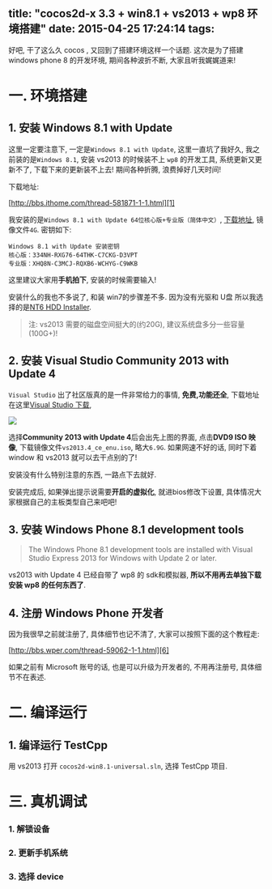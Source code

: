 title: "cocos2d-x 3.3 + win8.1 + vs2013 + wp8 环境搭建"
date: 2015-04-25 17:24:14
tags:
---


好吧, 干了这么久 cocos , 又回到了搭建环境这样一个话题. 这次是为了搭建 windows phone 8 的开发环境, 期间各种波折不断, 大家且听我娓娓道来!

# 一. 环境搭建

## 1. 安装 Windows 8.1 with Update

这里一定要注意下, 一定是`Windows 8.1 with Update`, 这里一直坑了我好久, 我之前装的是`Windows 8.1`, 安装 vs2013 的时候装不上 `wp8` 的开发工具, 系统更新又更新不了, 下载下来的更新装不上去! 期间各种折腾, 浪费掉好几天时间!

下载地址:

[http://bbs.ithome.com/thread-581871-1-1.html][1]

我安装的是`Windows 8.1 with Update 64位核心版+专业版（简体中文）`, [下载地址][2], 镜像文件`4G`. 密钥如下:

```
Windows 8.1 with Update 安装密钥
核心版：334NH-RXG76-64THK-C7CKG-D3VPT
专业版：XHQ8N-C3MCJ-RQXB6-WCHYG-C9WKB
```

这里建议大家用**手机拍下**, 安装的时候需要输入!

安装什么的我也不多说了, 和装 win7的步骤差不多. 因为没有光驱和 U盘 所以我选择的是[NT6 HDD Installer][5].

> 注: vs2013 需要的磁盘空间挺大的(约20G), 建议系统盘多分一些容量(100G+)!

## 2. 安装 Visual Studio Community 2013 with Update 4

`Visual Studio` 出了社区版真的是一件非常给力的事情, **免费,功能还全**, 下载地址在这里[Visual Studio 下载][3], 

![][4]

选择**Community 2013 with Update 4**后会出先上图的界面, 点击**DVD9 ISO 映像**, 下载镜像文件`vs2013.4_ce_enu.iso`, 略大`6.9G`. 如果网速不好的话, 同时下着 window 和 vs2013 就可以去干点别的了! 

安装没有什么特别注意的东西, 一路点下去就好.


安装完成后, 如果弹出提示说需要**开启的虚拟化**, 就进bios修改下设置, 具体情况大家根据自己的主板类型自己来吧吧!

## 3. 安装 Windows Phone 8.1 development tools

> The Windows Phone 8.1 development tools are installed with Visual Studio Express 2013 for Windows with Update 2 or later. 

vs2013 with Update 4 已经自带了 wp8 的 sdk和模拟器, **所以不用再去单独下载安装 wp8 的任何东西了**.

## 4. 注册 Windows Phone 开发者

因为我很早之前就注册了, 具体细节也记不清了, 大家可以按照下面的这个教程走:

[http://bbs.wper.com/thread-59062-1-1.html][6]

如果之前有 Microsoft 账号的话, 也是可以升级为开发者的, 不用再注册号, 具体细节不在表述.

# 二. 编译运行

## 1. 编译运行 TestCpp

用 vs2013 打开 `cocos2d-win8.1-universal.sln`, 选择 TestCpp 项目.


# 三. 真机调试

### 1. 解锁设备

### 2. 更新手机系统

### 3. 选择 device


[1]: http://bbs.ithome.com/thread-581871-1-1.html
[2]: ed2k://|file|cn_windows_8.1_with_update_x64_dvd_4048046.iso|4298139648|541A9F2BAF8CD7AA0DBCEACD378320B5|/
[3]: https://www.visualstudio.com/zh-cn/downloads/download-visual-studio-vs.aspx
[4]: /img/QQ20150425-1@2x.jpg
[5]: http://www.iplaysoft.com/nt6-hdd-installer.html
[6]: http://bbs.wper.com/thread-59062-1-1.html